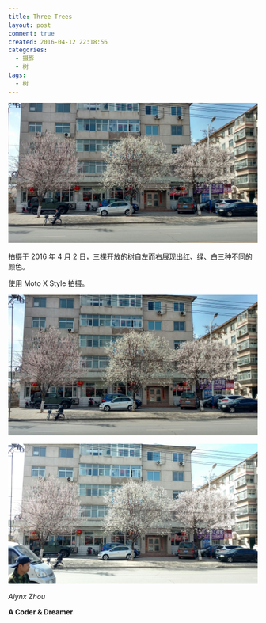 ```yaml
---
title: Three Trees
layout: post
comment: true
created: 2016-04-12 22:18:56
categories:
  - 摄影
  - 树
tags:
  - 树
---
```

![Three-Trees_1.jpg](./Three-Trees_1.jpg)

拍摄于 2016 年 4 月 2 日，三棵开放的树自左而右展现出红、绿、白三种不同的颜色。

使用 Moto X Style 拍摄。

<!--more-->

![Three-Trees_2.jpg](./Three-Trees_2.jpg)

![Three-Trees_3.jpg](./Three-Trees_3.jpg)

*Alynx Zhou*

**A Coder & Dreamer**
